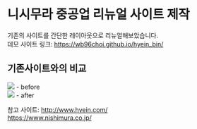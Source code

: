 # 니시무라 중공업 리뉴얼 사이트 제작

기존의 사이트를 간단한 레이아웃으로 리뉴얼해보았습니다.
<br>데모 사이트 링크: 
https://wb96choi.github.io/hyein_bin/


## 기존사이트와의 비교
<img src="readme/before-pc.png">
- before 
<br>
<img src="readme/after-pc.png">
- after








참고 사이트: http://www.hyein.com/
    <br>    https://www.nishimura.co.jp/
